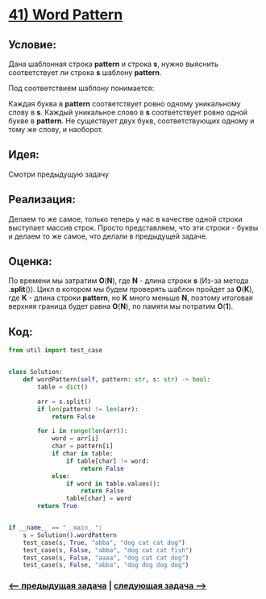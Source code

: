 # [**41) Word Pattern**](https://leetcode.com/problems/word-pattern/description/)

## **Условие:**

Дана шаблонная строка **pattern** и строка **s**, нужно выяснить соответствует ли строка **s** шаблону **pattern**.

Под соответствием шаблону понимается:

Каждая буква в **pattern** соответствует ровно одному уникальному слову в **s**. Каждый уникальное слово в **s** соответствует ровно одной букве в **pattern**. Не существует двух букв, соответствующих одному и тому же слову, и наоборот.

## **Идея:**

Смотри предыдущую задачу

## **Реализация:**

Делаем то же самое, только теперь у нас в качестве одной строки выступает массив строк. Просто представляем, что эти строки - буквы и делаем то же самое, что делали в предыдущей задаче.



## **Оценка:**

По времени мы затратим **O**(**N**), где **N** - длина строки **s** (Из-за метода .**split**()). Цикл в котором мы будем проверять шаблон пройдет за **O**(**K**), где **K** - длина строки **pattern**, но **K** много меньше **N**, поэтому итоговая верхняя граница будет равна **O**(**N**), по памяти мы потратим **O**(**1**).

## Код:
```python
from util import test_case


class Solution:
    def wordPattern(self, pattern: str, s: str) -> bool:
        table = dict()

        arr = s.split()
        if len(pattern) != len(arr):
            return False

        for i in range(len(arr)):
            word = arr[i]
            char = pattern[i]
            if char in table:
                if table[char] != word:
                    return False
            else:
                if word in table.values():
                    return False
                table[char] = word
        return True


if __name__ == "__main__":
    s = Solution().wordPattern
    test_case(s, True, "abba", "dog cat cat dog")
    test_case(s, False, "abba", "dog cat cat fish")
    test_case(s, False, "aaaa", "dog cat cat dog")
    test_case(s, False, "abba", "dog dog dog dog")

```

### [<-- предыдущая задача](https://github.com/TAskMAster339/PythonAlgorithms/tree/main/40.Isomorphic%20Strings) | [следующая задача -->](https://github.com/TAskMAster339/PythonAlgorithms/tree/main/42.Valid%20Anagram)
